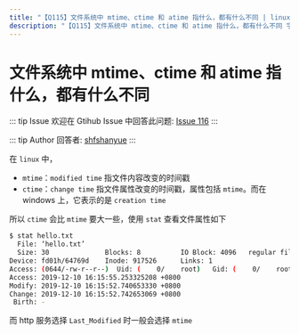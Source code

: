 ```yaml
---
title: "【Q115】文件系统中 mtime、ctime 和 atime 指什么，都有什么不同 | linux,os高频面试题"
description: "【Q115】文件系统中 mtime、ctime 和 atime 指什么，都有什么不同 字节跳动面试题、阿里腾讯面试题、美团小米面试题。"
---
```


# 文件系统中 mtime、ctime 和 atime 指什么，都有什么不同

::: tip Issue
欢迎在 Gtihub Issue 中回答此问题: [Issue 116](https://github.com/shfshanyue/Daily-Question/issues/116)
:::

::: tip Author
回答者: [shfshanyue](https://github.com/shfshanyue)
:::

在 `linux` 中，

- `mtime`：`modified time` 指文件内容改变的时间戳
- `ctime`：`change time` 指文件属性改变的时间戳，属性包括 `mtime`。而在 windows 上，它表示的是 `creation time`

所以 `ctime` 会比 `mtime` 要大一些，使用 `stat` 查看文件属性如下

```bash
$ stat hello.txt
  File: ‘hello.txt’
  Size: 30              Blocks: 8          IO Block: 4096   regular file
Device: fd01h/64769d    Inode: 917526      Links: 1
Access: (0644/-rw-r--r--)  Uid: (    0/    root)   Gid: (    0/    root)
Access: 2019-12-10 16:15:55.253325208 +0800
Modify: 2019-12-10 16:15:52.740653330 +0800
Change: 2019-12-10 16:15:52.742653069 +0800
 Birth: -
```

而 http 服务选择 `Last_Modified` 时一般会选择 `mtime`
